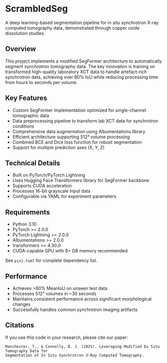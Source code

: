 # ScrambledSeg

A deep learning-based segmentation pipeline for in situ synchrotron X-ray computed tomography data, demonstrated through copper oxide dissolution studies.

## Overview

This project implements a modified SegFormer architecture to automatically segment synchrotron tomography data. The key innovation is training on transformed high-quality laboratory XCT data to handle artefact-rich synchrotron data, achieving over 80% IoU while reducing processing time from hours to seconds per volume.

## Key Features

- Custom SegFormer implementation optimized for single-channel tomographic data
- Data preprocessing pipeline to transform lab XCT data for synchrotron conditions
- Comprehensive data augmentation using Albumentations library
- Efficient architecture supporting 512³ volume processing
- Combined BCE and Dice loss function for robust segmentation
- Support for multiple prediction axes (X, Y, Z)

## Technical Details

- Built on PyTorch/PyTorch Lightning
- Uses Hugging Face Transformers library for SegFormer backbone
- Supports CUDA acceleration
- Processes 16-bit grayscale input data
- Configurable via YAML for experiment parameters

## Requirements

- Python 3.10
- PyTorch >= 2.0.0
- PyTorch Lightning >= 2.0.0
- Albumentations >= 2.0.0
- transformers >= 4.30.0
- CUDA-capable GPU with 8+ GB memory recommended

See `pixi.toml` for complete dependency list.

## Performance

- Achieves >80% MeanIoU on unseen test data
- Processes 512³ volumes in ~30 seconds
- Maintains consistent performance across significant morphological changes
- Successfully handles common synchrotron imaging artifacts

## Citations

If you use this code in your research, please cite our paper:

```
Manchester, T., & Connolly, B. J. (2025). Leveraging Modified Ex Situ Tomography Data for 
Segmentation of In Situ Synchrotron X-Ray Computed Tomography.
```
